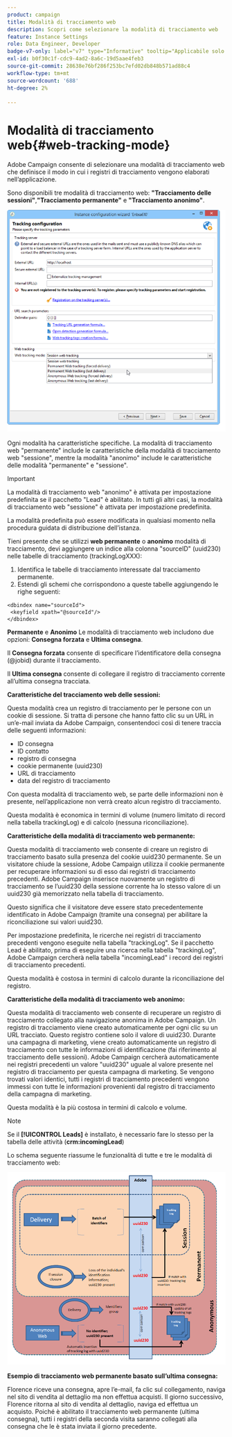 ```yaml
---
product: campaign
title: Modalità di tracciamento web
description: Scopri come selezionare la modalità di tracciamento web
feature: Instance Settings
role: Data Engineer, Developer
badge-v7-only: label="v7" type="Informative" tooltip="Applicabile solo a Campaign Classic v7"
exl-id: b0f30c1f-cdc9-4ad2-8a6c-19d5aae4feb3
source-git-commit: 28638e76bf286f253bc7efd02db848b571ad88c4
workflow-type: tm+mt
source-wordcount: '688'
ht-degree: 2%

---
```


# Modalità di tracciamento web{#web-tracking-mode}



Adobe Campaign consente di selezionare una modalità di tracciamento web che definisce il modo in cui i registri di tracciamento vengono elaborati nell’applicazione.

Sono disponibili tre modalità di tracciamento web: **&quot;Tracciamento delle sessioni&quot;**,**&quot;Tracciamento permanente&quot;** e **&quot;Tracciamento anonimo&quot;**.

![](assets/s_ncs_install_deployment_wiz_tracking_mode.png)

Ogni modalità ha caratteristiche specifiche. La modalità di tracciamento web &quot;permanente&quot; include le caratteristiche della modalità di tracciamento web &quot;sessione&quot;, mentre la modalità &quot;anonimo&quot; include le caratteristiche delle modalità &quot;permanente&quot; e &quot;sessione&quot;.

>[!IMPORTANT]
>
>La modalità di tracciamento web &quot;anonimo&quot; è attivata per impostazione predefinita se il pacchetto &quot;Lead&quot; è abilitato. In tutti gli altri casi, la modalità di tracciamento web &quot;sessione&quot; è attivata per impostazione predefinita.
>
>La modalità predefinita può essere modificata in qualsiasi momento nella procedura guidata di distribuzione dell’istanza.

Tieni presente che se utilizzi **web permanente** o **anonimo** modalità di tracciamento, devi aggiungere un indice alla colonna &quot;sourceID&quot; (uuid230) nelle tabelle di tracciamento (trackingLogXXX):

1. Identifica le tabelle di tracciamento interessate dal tracciamento permanente.
1. Estendi gli schemi che corrispondono a queste tabelle aggiungendo le righe seguenti:

```
<dbindex name="sourceId">
 <keyfield xpath="@sourceId"/>
</dbindex>
```

**Permanente** e **Anonimo** Le modalità di tracciamento web includono due opzioni: **Consegna forzata** e **Ultima consegna**.

Il **Consegna forzata** consente di specificare l’identificatore della consegna (@jobid) durante il tracciamento.

Il **Ultima consegna** consente di collegare il registro di tracciamento corrente all’ultima consegna tracciata.

**Caratteristiche del tracciamento web delle sessioni:**

Questa modalità crea un registro di tracciamento per le persone con un cookie di sessione. Si tratta di persone che hanno fatto clic su un URL in un’e-mail inviata da Adobe Campaign, consentendoci così di tenere traccia delle seguenti informazioni:

* ID consegna
* ID contatto
* registro di consegna
* cookie permanente (uuid230)
* URL di tracciamento
* data del registro di tracciamento

Con questa modalità di tracciamento web, se parte delle informazioni non è presente, nell’applicazione non verrà creato alcun registro di tracciamento.

Questa modalità è economica in termini di volume (numero limitato di record nella tabella trackingLog) e di calcolo (nessuna riconciliazione).

**Caratteristiche della modalità di tracciamento web permanente:**

Questa modalità di tracciamento web consente di creare un registro di tracciamento basato sulla presenza del cookie uuid230 permanente. Se un visitatore chiude la sessione, Adobe Campaign utilizza il cookie permanente per recuperare informazioni su di esso dai registri di tracciamento precedenti. Adobe Campaign inserisce nuovamente un registro di tracciamento se l’uuid230 della sessione corrente ha lo stesso valore di un uuid230 già memorizzato nella tabella di tracciamento.

Questo significa che il visitatore deve essere stato precedentemente identificato in Adobe Campaign (tramite una consegna) per abilitare la riconciliazione sui valori uuid230.

Per impostazione predefinita, le ricerche nei registri di tracciamento precedenti vengono eseguite nella tabella &quot;trackingLog&quot;. Se il pacchetto Lead è abilitato, prima di eseguire una ricerca nella tabella &quot;trackingLog&quot;, Adobe Campaign cercherà nella tabella &quot;incomingLead&quot; i record dei registri di tracciamento precedenti.

Questa modalità è costosa in termini di calcolo durante la riconciliazione del registro.

**Caratteristiche della modalità di tracciamento web anonimo:**

Questa modalità di tracciamento web consente di recuperare un registro di tracciamento collegato alla navigazione anonima in Adobe Campaign. Un registro di tracciamento viene creato automaticamente per ogni clic su un URL tracciato. Questo registro contiene solo il valore di uuid230. Durante una campagna di marketing, viene creato automaticamente un registro di tracciamento con tutte le informazioni di identificazione (fai riferimento al tracciamento delle sessioni). Adobe Campaign cercherà automaticamente nei registri precedenti un valore &quot;uuid230&quot; uguale al valore presente nel registro di tracciamento per questa campagna di marketing. Se vengono trovati valori identici, tutti i registri di tracciamento precedenti vengono immessi con tutte le informazioni provenienti dal registro di tracciamento della campagna di marketing.

Questa modalità è la più costosa in termini di calcolo e volume.

>[!NOTE]
>
>Se il **[!UICONTROL Leads]** è installato, è necessario fare lo stesso per la tabella delle attività (**crm:incomingLead**)

Lo schema seguente riassume le funzionalità di tutte e tre le modalità di tracciamento web:

![](assets/s_ncs_install_deployment_wiz_tracking_schema_mode.png)

**Esempio di tracciamento web permanente basato sull’ultima consegna:**

Florence riceve una consegna, apre l’e-mail, fa clic sul collegamento, naviga nel sito di vendita al dettaglio ma non effettua acquisti. Il giorno successivo, Florence ritorna al sito di vendita al dettaglio, naviga ed effettua un acquisto. Poiché è abilitato il tracciamento web permanente (ultima consegna), tutti i registri della seconda visita saranno collegati alla consegna che le è stata inviata il giorno precedente.

